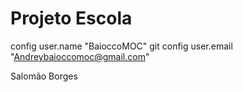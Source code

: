 # Projeto Escola

 config user.name "BaioccoMOC"
git config user.email "Andreybaioccomoc@gmail.com"

Salomão Borges

